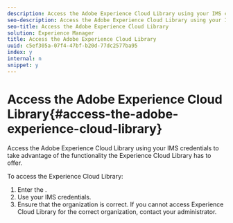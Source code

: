 ```yaml
---
description: Access the Adobe Experience Cloud Library using your IMS credentials to take advantage of the functionality the Experience Cloud Library has to offer.
seo-description: Access the Adobe Experience Cloud Library using your IMS credentials to take advantage of the functionality the Experience Cloud Library has to offer.
seo-title: Access the Adobe Experience Cloud Library
solution: Experience Manager
title: Access the Adobe Experience Cloud Library
uuid: c5ef305a-07f4-47bf-b20d-77dc2577ba95
index: y
internal: n
snippet: y
---
```


# Access the Adobe Experience Cloud Library{#access-the-adobe-experience-cloud-library}

Access the Adobe Experience Cloud Library using your IMS credentials to take advantage of the functionality the Experience Cloud Library has to offer.

To access the Experience Cloud Library:

1. Enter the [](https://experiencecloud.adobe.com/library).
1. Use your IMS credentials.
1. Ensure that the organization is correct. If you cannot access Experience Cloud Library for the correct organization, contact your administrator.

